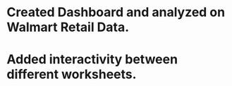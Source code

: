 # Created Dashboard and analyzed on Walmart Retail Data.
# Added interactivity between different worksheets.
